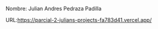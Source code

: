 Nombre: Julian Andres Pedraza Padilla 

URL:https://parcial-2-julians-projects-fa783d41.vercel.app/
